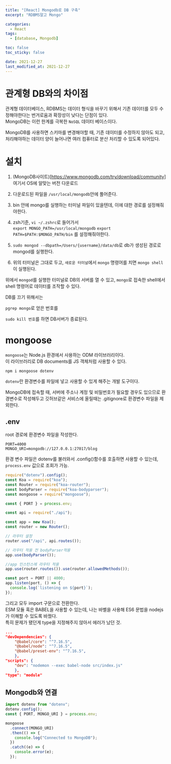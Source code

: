 ```yaml
---
title: "[React] Mongodb로 DB 구축"
excerpt: "RDBMS말고 Mongo"

categories:
  - React
tags:
  - [database, Mongodb]

toc: false
toc_sticky: false

date: 2021-12-27
last_modified_at: 2021-12-27
---
```


# 관계형 DB와의 차이점

관계형 데이터베이스, RDBMS는 데이터 형식을 바꾸기 위해서 기존 데이터를 모두 수정해야한다는 번거로움과 확장성이 낮다는 단점이 있다.  
MongoDB는 이런 한계를 극복한 `NoSQL` 데이터 베이스이다.

MongoDB를 사용하면 스키마를 변경해야할 때, 기존 데이터를 수정하지 않아도 되고, 처리해야하는 데이터 양이 늘어나면 여러 컴퓨터로 분산 처리할 수 있도록 되어있다.

# 설치

1. (MongoDB사이트)[https://www.mongodb.com/try/download/community] 여기서 OS에 알맞는 버전 다운로드

2. 다운로드된 파일을 `/usr/local/mongodb`안에 풀어준다.

3. bin 안에 mongo를 실행하는 터미널 파일이 있을텐데, 이에 대한 경로를 설정해줘야한다.

4. zsh기준,
   `vi ~/.zshrc`로 들어가서  
    `export MONGO_PATH=/usr/local/mongodb`
   `export PATH=$PATH:$MONGO_PATH/bin`
   를 설정해줘야한다.

5. `sudo mongod --dbpath=/Users/{username}/data/db`로 db가 생성된 경로로 mongod를 실행한다.

6. 위의 터미널은 그대로 두고, `새로운 터미널`에서 `mongo` 명령어를 치면 `mongo shell`이 실행된다.

위에서 `mongod`를 실행한 터미널로 DB의 서버를 열 수 있고, `mongo`로 접속한 shell에서 shell 명령어로 데이터를 조작할 수 있다.

DB를 끄기 위해서는

`pgrep mongo`로 얻은 번호를

`sudo kill 번호`를 하면 DB서버가 종료된다.

# mongoose

`mongoose`는 Node.js 환경에서 사용하는 ODM 라이브러리이다.  
이 라이브러리로 DB documents를 JS 객체처럼 사용할 수 있다.

`npm i mongoose dotenv`

`dotenv`란 환경변수를 파일에 넣고 사용할 수 있게 해주는 개발 도구이다.

MongoDB에 접속할 때, 서버에 주소나 계정 및 비밀번호가 필요할 경우도 있으므로 환경변수로 작성해두고 깃허브같은 서비스에 올릴때는 .gitignore로 환경변수 파일을 제외한다.

## .env

root 경로에 환경변수 파일을 작성한다.

```
PORT=4000
MONGO_URI=mongodb://127.0.0.1:27017/blog
```

환경 변수 파일은 dotenv를 불러와서 .config()함수를 호출하면 사용할 수 있는데, `process.env` 값으로 조회가 가능.

```js
require("dotenv").config();
const Koa = require("koa");
const Router = require("koa-router");
const bodyParser = require("koa-bodyparser");
const mongoose = require("mongoose");

const { PORT } = process.env;

const api = require("./api");

const app = new Koa();
const router = new Router();

// 라우터 설정
router.use("/api", api.routes());

// 라우터 적용 전 bodyParser적용
app.use(bodyParser());

//app 인스턴스에 라우터 적용
app.use(router.routes()).use(router.allowedMethods());

const port = PORT || 4000;
app.listen(port, () => {
  console.log(`listening on ${port}`);
});
```

그리고 모두 import 구문으로 전환한다.  
ESM 모듈 혹은 BABEL을 사용할 수 있는데, 나는 바벨을 사용해 ES6 문법을 nodejs가 이해할 수 있도록 바꿨다.  
특히 문제가 됐던게 type을 지정해주지 않아서 에러가 났던 것.

```json
...
"devDependencies": {
    "@babel/core": "^7.16.5",
    "@babel/node": "^7.16.5",
    "@babel/preset-env": "^7.16.5",
    },
"scripts": {
    "dev": "nodemon --exec babel-node src/index.js"
    },
"type": "module"
```

## Mongodb와 연결

```js
import dotenv from "dotenv";
dotenv.config();
const { PORT, MONGO_URI } = process.env;

mongoose
  .connect(MONGO_URI)
  .then(() => {
    console.log("Connected to MongoDB");
  })
  .catch((e) => {
    console.error(e);
  });
```
